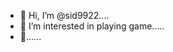 - 👋 Hi, I’m @sid9922....
- 👀 I’m interested in playing game.....
- 👋......

<!---
sid9922/sid9922 is a ✨ special ✨ repository because its `README.md` (this file) appears on your GitHub profile.
You can click the Preview link to take a look at your changes.
--->
